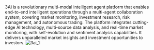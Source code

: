 
3Ai is a revolutionary multi-modal intelligent agent platform that enables end-to-end intelligent operations through a multi-agent collaboration system, covering market monitoring, investment research, risk management, and autonomous trading. The platform integrates cutting-edge AI technology, multi-source data analysis, and real-time market monitoring, with self-evolution and sentiment analysis capabilities. It delivers unparalleled market insights and investment opportunities to investors.
![3ai_1](https://github.com/user-attachments/assets/65ef53cc-be9c-4762-b061-4adc47338bed)
